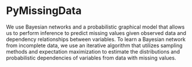 PyMissingData
================

We use Bayesian networks and a probabilistic graphical model that allows us to perform inference to predict missing values given
observed data and dependency relationships between variables. To learn a Bayesian network from incomplete
data, we use an iterative algorithm that utilizes sampling methods and expectation maximization to estimate the
distributions and probabilistic dependencies of variables from data with missing values.

